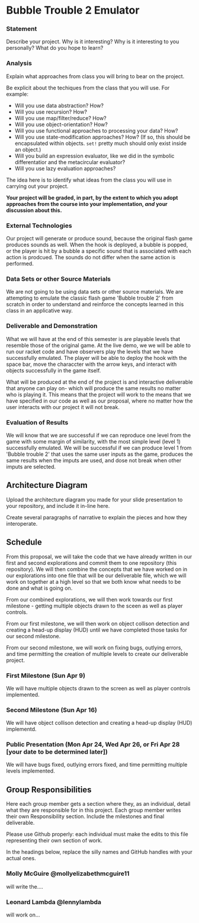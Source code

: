 # Bubble Trouble 2 Emulator

### Statement
Describe your project. Why is it interesting? Why is it interesting to you personally? What do you hope to learn? 

### Analysis
Explain what approaches from class you will bring to bear on the project.

Be explicit about the techiques from the class that you will use. For example:

- Will you use data abstraction? How?
- Will you use recursion? How?
- Will you use map/filter/reduce? How? 
- Will you use object-orientation? How?
- Will you use functional approaches to processing your data? How?
- Will you use state-modification approaches? How? (If so, this should be encapsulated within objects. `set!` pretty much should only exist inside an object.)
- Will you build an expression evaluator, like we did in the symbolic differentatior and the metacircular evaluator?
- Will you use lazy evaluation approaches?

The idea here is to identify what ideas from the class you will use in carrying out your project. 

**Your project will be graded, in part, by the extent to which you adopt approaches from the course into your implementation, _and_ your discussion about this.**

### External Technologies
Our project will generate or produce sound, because the original flash game produces sounds as well. When the hook is deployed, 
a bubble is popped, or the player is hit by a bubble a specific sound that is associated with each action is prodcued. The sounds do 
not differ when the same action is performed. 

### Data Sets or other Source Materials
We are not going to be using data sets or other source materials. We are attempting to emulate the classic flash game 'Bubble trouble 2'
from scratch in order to understand and reinforce the concepts learned in this class in an applicative way. 

### Deliverable and Demonstration

What we will have at the end of this semester is are playable levels that resemble those of the original game. At the live demo, we 
we will be able to run our racket code and have observers play the levels that we have successfully emulated. The player will be able 
to deploy the hook with the space bar, move the characcter with the arrow keys, and interact with objects successfully in the game 
itself. 

What will be produced at the end of the project is and interactive deliverable that anyone can play on- which will produce the same 
results no matter who is playing it. This means that the project will work to the means that we have specified in our code as well 
as our proposal, where no matter how the user interacts with our project it will not break. 

### Evaluation of Results
We will know that we are successful if we can reproduce one level from the game with some margin of similarity, with the most
simple level (level 1) successfully emulated. We will be successful if we can produce level 1 from 'Bubble trouble 2' that uses the 
same user inputs as the game, produces the same results when the imputs are used, and dose not break when other imputs are selected. 

## Architecture Diagram
Upload the architecture diagram you made for your slide presentation to your repository, and include it in-line here.

Create several paragraphs of narrative to explain the pieces and how they interoperate.

## Schedule
From this proposal, we will take the code that we have already written in our first and second explorations and commit them to one
repository (this repository). We will then combine the concepts that we have worked on in our explorations into one file that will 
be our deliverable file, which we will work on together at a high level so that we both know what needs to be done and what is going on. 

From our combined explorations, we will then work towards our first milestone - getting multiple objects drawn to the sceen as well as
player controls. 

From our first milestone, we will then work on object collison detection and creating a head-up display (HUD) until we have completed 
those tasks for our second milestone. 

From our second milestone, we will work on fixing bugs, outlying errors, and time permitting the creation of multiple levels to 
create our deliverable project. 

### First Milestone (Sun Apr 9)
We will have multiple objects drawn to the screen as well as player controls implemented.

### Second Milestone (Sun Apr 16)
We will have object collison detection and creating a head-up display (HUD) implementd.   

### Public Presentation (Mon Apr 24, Wed Apr 26, or Fri Apr 28 [your date to be determined later])
We will have bugs fixed, outlying errors fixed, and time permitting multiple levels implemented. 

## Group Responsibilities
Here each group member gets a section where they, as an individual, detail what they are responsible for in this project. Each group member writes their own Responsibility section. Include the milestones and final deliverable.

Please use Github properly: each individual must make the edits to this file representing their own section of work.



In the headings below, replace the silly names and GitHub handles with your actual ones.

### Molly McGuire @mollyelizabethmcguire11
will write the....

### Leonard Lambda @lennylambda
will work on... 
